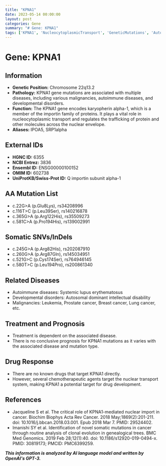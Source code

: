 ```yaml
---
title: "KPNA1"
date: 2023-05-14 00:00:00
layout: post
categories: Gene
summary: "# Gene: KPNA1"
tags: ['KPNA1', 'NucleocytoplasmicTransport', 'GeneticMutations', 'AutoimmuneDiseases', 'Malignancies', 'DrugDevelopment', 'Prognosis', 'Chemotherapy']
---
```


# Gene: KPNA1

## Information
- **Genetic Position:** Chromosome 22q13.2  
- **Pathology:** KPNA1 gene mutations are associated with multiple diseases, including various malignancies, autoimmune diseases, and developmental disorders.
- **Function:** The KPNA1 gene encodes karyopherin alpha-1, which is a member of the importin family of proteins. It plays a vital role in nucleocytoplasmic transport and regulates the trafficking of protein and other molecules across the nuclear envelope.
- **Aliases:** IPOA5, SRP1alpha

## External IDs
- **HGNC ID:** 6355
- **NCBI Entrez:** 3836
- **Ensembl ID:** ENSG00000100152
- **OMIM ID:** 602738
- **UniProtKB/Swiss-Prot ID:** Q importin subunit alpha-1

## AA Mutation List
- c.22G>A (p.Glu8Lys), rs34208996
- c.116T>C (p.Leu39Ser), rs140216878
- c.365G>A (p.Arg122His), rs35509273
- c.581C>A (p.Pro194His), rs139002991

## Somatic SNVs/InDels
- c.245G>A (p.Arg82His), rs202087910
- c.260G>A (p.Arg87Gln), rs145034951
- c.521G>C (p.Cys174Ser), rs764946145
- c.580T>C (p.Leu194Pro), rs200861340

## Related Diseases
- Autoimmune diseases: Systemic lupus erythematosus
- Developmental disorders: Autosomal dominant intellectual disability
- Malignancies: Leukemia, Prostate cancer, Breast cancer, Lung cancer, etc. 

## Treatment and Prognosis
- Treatment is dependent on the associated disease.
- There is no conclusive prognosis for KPNA1 mutations as it varies with the associated disease and mutation type.

## Drug Response
- There are no known drugs that target KPNA1 directly.
- However, several chemotherapeutic agents target the nuclear transport system, making KPNA1 a potential target for drug development.

## References
- Jacqueline S et al. The critical role of KPNA1-mediated nuclear import in cancer. Biochim Biophys Acta Rev Cancer. 2018 May;1869(2):201-211. doi: 10.1016/j.bbcan.2018.03.001. Epub 2018 Mar 7. PMID: 29524402.
- Imanishi SY et al. Identification of novel somatic mutations in cancer through routine analysis of clonal evolution in genealogical trees. BMC Med Genomics. 2019 Feb 28;12(1):40. doi: 10.1186/s12920-019-0494-x. PMID: 30819173; PMCID: PMC6399259.

**_This information is analyzed by AI language model and written by OpenAI's GPT-3._**